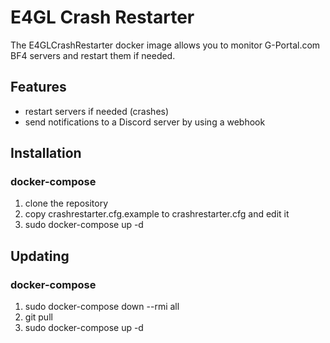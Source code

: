 # E4GL Crash Restarter
The E4GLCrashRestarter docker image allows you to monitor G-Portal.com BF4 servers and restart them if needed.

## Features
- restart servers if needed (crashes)
- send notifications to a Discord server by using a webhook

## Installation
### docker-compose
 1. clone the repository
 2. copy crashrestarter.cfg.example to crashrestarter.cfg and edit it
 3. sudo docker-compose up -d

## Updating
### docker-compose
 1. sudo docker-compose down --rmi all
 2. git pull
 3. sudo docker-compose up -d

